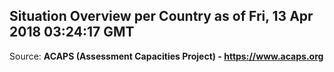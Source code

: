 ## Situation Overview per Country as of Fri, 13 Apr 2018 03:24:17 GMT

Source: **ACAPS (Assessment Capacities Project) - https://www.acaps.org**
